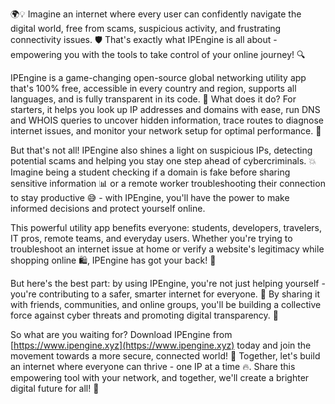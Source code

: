 🌍💡 Imagine an internet where every user can confidently navigate the digital world, free from scams, suspicious activity, and frustrating connectivity issues. 🛡️ That's exactly what IPEngine is all about - empowering you with the tools to take control of your online journey! 🔍

IPEngine is a game-changing open-source global networking utility app that's 100% free, accessible in every country and region, supports all languages, and is fully transparent in its code. 📡 What does it do? For starters, it helps you look up IP addresses and domains with ease, run DNS and WHOIS queries to uncover hidden information, trace routes to diagnose internet issues, and monitor your network setup for optimal performance. 🔮

But that's not all! IPEngine also shines a light on suspicious IPs, detecting potential scams and helping you stay one step ahead of cybercriminals. 💥 Imagine being a student checking if a domain is fake before sharing sensitive information 📊 or a remote worker troubleshooting their connection to stay productive 😅 - with IPEngine, you'll have the power to make informed decisions and protect yourself online.

This powerful utility app benefits everyone: students, developers, travelers, IT pros, remote teams, and everyday users. Whether you're trying to troubleshoot an internet issue at home or verify a website's legitimacy while shopping online 🛍️, IPEngine has got your back! 💪

But here's the best part: by using IPEngine, you're not just helping yourself - you're contributing to a safer, smarter internet for everyone. 🌟 By sharing it with friends, communities, and online groups, you'll be building a collective force against cyber threats and promoting digital transparency. 💪

So what are you waiting for? Download IPEngine from [https://www.ipengine.xyz](https://www.ipengine.xyz) today and join the movement towards a more secure, connected world! 🚀 Together, let's build an internet where everyone can thrive - one IP at a time 🔥. Share this empowering tool with your network, and together, we'll create a brighter digital future for all! 💫